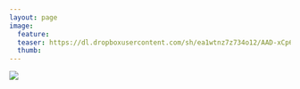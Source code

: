 ```yaml
---
layout: page
image:
  feature:
  teaser: https://dl.dropboxusercontent.com/sh/ea1wtnz7z734o12/AAD-xCp6Qpnb-fEndGvWwbx2a/mikin-kuvat/2/IMG00049-245px.jpg
  thumb:
---
```


[![](https://dl.dropboxusercontent.com/sh/ea1wtnz7z734o12/AACacqw5a7DbMHbuUKqTJUyUa/mikin-kuvat/2/IMG00049-800px.jpg)](https://dl.dropboxusercontent.com/sh/ea1wtnz7z734o12/AACTVvT7EFVjn685RQdlmKHBa/mikin-kuvat/2/IMG00049.jpg)
